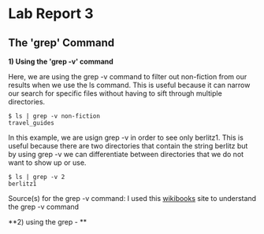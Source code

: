 # Lab Report 3

## The 'grep' Command

**1) Using the 'grep -v' command**

Here, we are using the grep -v command to filter out non-fiction from our results when we use the ls command. This is useful because it can narrow our search for specific files without having to sift through multiple directories.
  ```
  $ ls | grep -v non-fiction
  travel_guides
  ```

In this example, we are usign grep -v in order to see only berlitz1. This is useful because there are two directories that contain the string berlitz but by using grep -v we can differentiate between directories that we do not want to show up or use.
  ```
  $ ls | grep -v 2
  berlitz1
  ```
Source(s) for the grep -v command: I used this [wikibooks](https://en.wikibooks.org/wiki/Grep) site to understand the grep -v command

**2) using the grep - **

